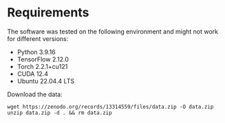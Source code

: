 # Requirements

The software was tested on the following environment and might not work for
different versions:

- Python 3.9.16
- TensorFlow 2.12.0
- Torch 2.2.1+cu121
- CUDA 12.4
- Ubuntu 22.04.4 LTS

Download the data:

```
wget https://zenodo.org/records/13314559/files/data.zip -O data.zip
unzip data.zip -d . && rm data.zip
```
